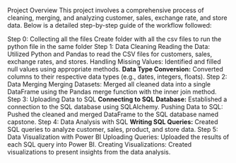 Project Overview
This project involves a comprehensive process of cleaning, merging, and analyzing customer, sales, exchange rate, and store data. Below is a detailed step-by-step guide of the workflow followed:

Step 0: Collecting all the files
Create folder with all the csv files to run the python file in the same folder
Step 1: Data Cleaning
Reading the Data:
Utilized Python and Pandas to read the CSV files for customers, sales, exchange rates, and stores.
Handling Missing Values:
Identified and filled null values using appropriate methods.
**Data Type Conversion:**
Converted columns to their respective data types (e.g., dates, integers, floats).
Step 2: Data Merging
Merging Datasets:
Merged all cleaned data into a single DataFrame using the Pandas merge function with the inner join method.
Step 3: Uploading Data to SQL
**Connecting to SQL Database:**
Established a connection to the SQL database using SQLAlchemy.
Pushing Data to SQL:
Pushed the cleaned and merged DataFrame to the SQL database named capstone.
Step 4: Data Analysis with SQL
**Writing SQL Queries:**
Created SQL queries to analyze customer, sales, product, and store data.
Step 5: Data Visualization with Power BI
Uploading Queries:
Uploaded the results of each SQL query into Power BI.
Creating Visualizations:
Created visualizations to present insights from the data analysis.
